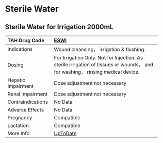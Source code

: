 # Sterile Water

## Sterile Water for Irrigation 2000mL

| TAH Drug Code      | [ESWI](https://www.tahsda.org.tw/drugs/hissearch.php?drug_code=ESWI)                                                           |
|:-------------------|:-------------------------------------------------------------------------------------------------------------------------------|
| Indications        | Wound cleansing， irrigation & flushing.                                                                                       |
| Dosing             | For Irrigation Only. Not for Injection. As sterile irrigation of tissues or wounds， and for washing， rinsing medical device. |
| Hepatic Impairment | Dose adjustment not necessary                                                                                                  |
| Renal Impairment   | Dose adjustment not necessary                                                                                                  |
| Contraindications  | No Data                                                                                                                        |
| Adverse Effects    | No Data                                                                                                                        |
| Pregnancy          | Compatible                                                                                                                     |
| Lactation          | Compatible                                                                                                                     |
| More Info          | [UpToDate](https://www.uptodate.com/contents/sterile-water-drug-information)                                                   |

